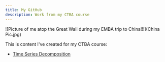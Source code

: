 ```yaml
---
title: My GitHub
description: Work from my CTBA course
---
```


![Picture of me atop the Great Wall during my EMBA trip to China!!!](China Pic.jpg)

This is content I've created for my CTBA course:

- [Time Series Decomposition](/timeseries/index.md)
